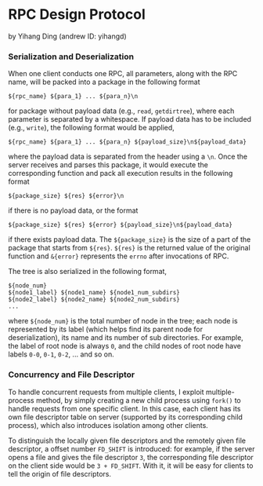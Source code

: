 # RPC Design Protocol
by Yihang Ding (andrew ID: yihangd)
### Serialization and Deserialization
When one client conducts one RPC, all parameters, along with the RPC name, will be packed into a package in the following format

    ${rpc_name} ${para_1} ... ${para_n}\n

for package without payload data (e.g., `read`, `getdirtree`), where each parameter is separated by a whitespace. If payload data has to be included (e.g., `write`), the following format would be applied,

    ${rpc_name} ${para_1} ... ${para_n} ${payload_size}\n${payload_data}

where the payload data is separated from the header using a `\n`. Once the server receives and parses this package, it would execute the corresponding function and pack all execution results in the following format

    ${package_size} ${res} ${error}\n
    
if there is no payload data, or the format

    ${package_size} ${res} ${error} ${payload_size}\n${payload_data}
    
if there exists payload data. The `${package_size}` is the size of a part of the package that starts from `${res}`. `${res}` is the returned value of the original function and `&{error}` represents the `errno` after invocations of RPC.

The tree is also serialized in the following format,

    ${node_num}
    ${node1_label} ${node1_name} ${node1_num_subdirs}
    ${node2_label} ${node2_name} ${node2_num_subdirs}
    ...

where `${node_num}` is the total number of node in the tree; each node is represented by its label (which helps find its parent node for deserialization), its name and its number of sub directories. For example, the label of root node is always `0`, and the child nodes of root node have labels `0-0`, `0-1`, `0-2`, ... and so on.

### Concurrency and File Descriptor

To handle concurrent requests from multiple clients, I exploit multiple-process method, by simply creating a new child process using `fork()` to handle requests from one specific client. In this case, each client has its own file descriptor table on server (supported by its corresponding child process), which also introduces isolation among other clients.

To distinguish the locally given file descriptors and the remotely given file descriptor, a offset number `FD_SHIFT` is introduced: for example, if the server opens a file and gives the file descriptor `3`, the corresponding file descriptor on the client side would be `3 + FD_SHIFT`. With it, it will be easy for clients to tell the origin of file descriptors.

